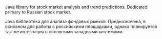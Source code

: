 Java library for stock market analysis and trend predictions. Dedicated primary to Russian stock market.

Java библиотека для анализа фондовых рынков. Предназначена, в основном для работы с российскими площадками, однако планируется так же интеграция с основными западными системами.
